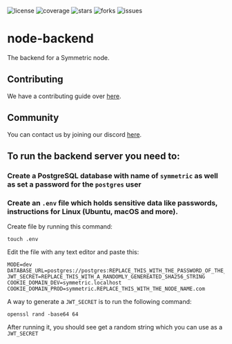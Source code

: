 ![license](https://img.shields.io/github/license/symmetric-project/node-backend)
![coverage](https://img.shields.io/github/license/symmetric-project/node-backend)
![stars](https://img.shields.io/github/stars/symmetric-project/node-backend)
![forks](https://img.shields.io/github/forks/symmetric-project/node-backend)
![issues](https://img.shields.io/github/issues/symmetric-project/node-backend)

# node-backend
The backend for a Symmetric node.

## Contributing
We have a contributing guide over [here](CONTRIBUTING.org).

## Community
You can contact us by joining our discord [here](https://discord.com/invite/AkSbP5JF).
## To run the backend server you need to:

### Create a PostgreSQL database with name of ```symmetric``` as well as set a password for the ```postgres``` user

### Create an ```.env``` file which holds sensitive data like passwords, instructions for Linux (Ubuntu, macOS and more).
Create file by running this command:
```
touch .env
```
Edit the file with any text editor and paste this:
```
MODE=dev
DATABASE_URL=postgres://postgres:REPLACE_THIS_WITH_THE_PASSWORD_OF_THE_LOCAL_SYMMETRIC_DATABASE@localhost:5432/symmetric
JWT_SECRET=REPLACE_THIS_WITH_A_RANDOMLY_GENEREATED_SHA256_STRING
COOKIE_DOMAIN_DEV=symmetric.localhost
COOKIE_DOMAIN_PROD=symmetric.REPLACE_THIS_WITH_THE_NODE_NAME.com
```
A way to generate a ```JWT_SECRET``` is to run the following command:
```
openssl rand -base64 64
```
After running it, you should see get a random string which you can use as a ```JWT_SECRET```
